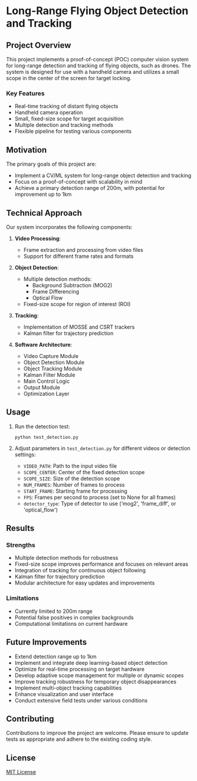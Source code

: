 # Long-Range Flying Object Detection and Tracking

## Project Overview

This project implements a proof-of-concept (POC) computer vision system for long-range detection and tracking of flying objects, such as drones. The system is designed for use with a handheld camera and utilizes a small scope in the center of the screen for target locking.

### Key Features

- Real-time tracking of distant flying objects
- Handheld camera operation
- Small, fixed-size scope for target acquisition
- Multiple detection and tracking methods
- Flexible pipeline for testing various components

## Motivation

The primary goals of this project are:
- Implement a CV/ML system for long-range object detection and tracking
- Focus on a proof-of-concept with scalability in mind
- Achieve a primary detection range of 200m, with potential for improvement up to 1km

## Technical Approach

Our system incorporates the following components:

1. **Video Processing**:
   - Frame extraction and processing from video files
   - Support for different frame rates and formats

2. **Object Detection**:
   - Multiple detection methods:
      - Background Subtraction (MOG2)
      - Frame Differencing
      - Optical Flow
   - Fixed-size scope for region of interest (ROI)

3. **Tracking**:
   - Implementation of MOSSE and CSRT trackers
   - Kalman filter for trajectory prediction

4. **Software Architecture**:
   - Video Capture Module
   - Object Detection Module
   - Object Tracking Module
   - Kalman Filter Module
   - Main Control Logic
   - Output Module
   - Optimization Layer

## Usage

1. Run the detection test:
   ```
   python test_detection.py
   ```

2. Adjust parameters in `test_detection.py` for different videos or detection settings:
   - `VIDEO_PATH`: Path to the input video file
   - `SCOPE_CENTER`: Center of the fixed detection scope
   - `SCOPE_SIZE`: Size of the detection scope
   - `NUM_FRAMES`: Number of frames to process
   - `START_FRAME`: Starting frame for processing
   - `FPS`: Frames per second to process (set to None for all frames)
   - `detector_type`: Type of detector to use ('mog2', 'frame_diff', or 'optical_flow')

## Results

### Strengths
- Multiple detection methods for robustness
- Fixed-size scope improves performance and focuses on relevant areas
- Integration of tracking for continuous object following
- Kalman filter for trajectory prediction
- Modular architecture for easy updates and improvements

### Limitations
- Currently limited to 200m range
- Potential false positives in complex backgrounds
- Computational limitations on current hardware

## Future Improvements

- Extend detection range up to 1km
- Implement and integrate deep learning-based object detection
- Optimize for real-time processing on target hardware
- Develop adaptive scope management for multiple or dynamic scopes
- Improve tracking robustness for temporary object disappearances
- Implement multi-object tracking capabilities
- Enhance visualization and user interface
- Conduct extensive field tests under various conditions

## Contributing

Contributions to improve the project are welcome. Please ensure to update tests as appropriate and adhere to the existing coding style.

## License

[MIT License](LICENSE)